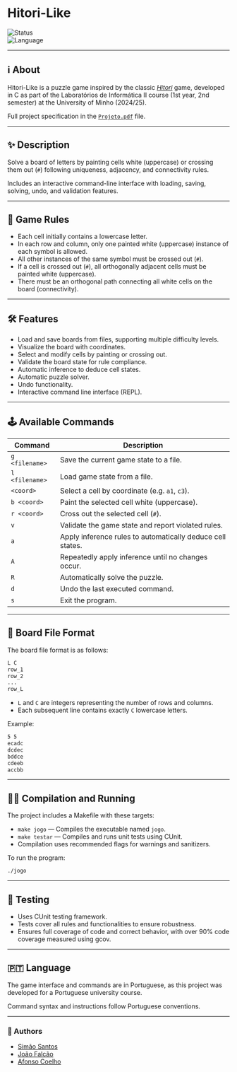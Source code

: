 # Hitori-Like

![Status](https://img.shields.io/badge/status-completed-brightgreen)  
![Language](https://img.shields.io/badge/language-C-blue)  

---

## ℹ️ About

Hitori-Like is a puzzle game inspired by the classic [*Hitori*](https://en.wikipedia.org/wiki/Hitori) game, developed in C as part of the Laboratórios de Informática II course (1st year, 2nd semester) at the University of Minho (2024/25).

Full project specification in the [`Projeto.pdf`](./Projeto.pdf) file.

---

## ✨ Description

Solve a board of letters by painting cells white (uppercase) or crossing them out (`#`) following uniqueness, adjacency, and connectivity rules.  

Includes an interactive command-line interface with loading, saving, solving, undo, and validation features.

---

## 📜 Game Rules

- Each cell initially contains a lowercase letter.
- In each row and column, only one painted white (uppercase) instance of each symbol is allowed.
- All other instances of the same symbol must be crossed out (`#`).
- If a cell is crossed out (`#`), all orthogonally adjacent cells must be painted white (uppercase).
- There must be an orthogonal path connecting all white cells on the board (connectivity).

---

## 🛠️ Features

- Load and save boards from files, supporting multiple difficulty levels.
- Visualize the board with coordinates.
- Select and modify cells by painting or crossing out.
- Validate the board state for rule compliance.
- Automatic inference to deduce cell states.
- Automatic puzzle solver.
- Undo functionality.
- Interactive command line interface (REPL).

---

## 🕹️ Available Commands

| Command           | Description                                                 |
|-------------------|-------------------------------------------------------------|
| `g <filename>`    | Save the current game state to a file.                      |
| `l <filename>`    | Load game state from a file.                                |
| `<coord>`         | Select a cell by coordinate (e.g. `a1`, `c3`).              |
| `b <coord>`       | Paint the selected cell white (uppercase).                  |
| `r <coord>`       | Cross out the selected cell (`#`).                           |
| `v`               | Validate the game state and report violated rules.          |
| `a`               | Apply inference rules to automatically deduce cell states.  |
| `A`               | Repeatedly apply inference until no changes occur.          |
| `R`               | Automatically solve the puzzle.                             |
| `d`               | Undo the last executed command.                              |
| `s`               | Exit the program.                                           |

---

## 🎲 Board File Format

The board file format is as follows:

```bash
L C
row_1
row_2
...
row_L
```

- `L` and `C` are integers representing the number of rows and columns.
- Each subsequent line contains exactly `C` lowercase letters.

Example:

```bash
5 5
ecadc
dcdec
bddce
cdeeb
accbb
```

---

## 👨‍💻 Compilation and Running

The project includes a Makefile with these targets:

- `make jogo` — Compiles the executable named `jogo`.
- `make testar` — Compiles and runs unit tests using CUnit.
- Compilation uses recommended flags for warnings and sanitizers.

To run the program:

```bash
./jogo
```

---

## 📄 Testing

- Uses CUnit testing framework.  
- Tests cover all rules and functionalities to ensure robustness.  
- Ensures full coverage of code and correct behavior, with over 90% code coverage measured using gcov.

---

## 🇵🇹 Language

The game interface and commands are in Portuguese, as this project was developed for a Portuguese university course.  

Command syntax and instructions follow Portuguese conventions.

---

### 👥 Authors

- [Simão Santos](https://github.com/simaosantoss)  
- [João Falcão](https://github.com/Falcao06)
-  [Afonso Coelho](https://github.com/ACoelho-07)
